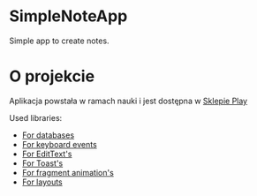 # SimpleNoteApp

Simple app to create notes.

# O projekcie

Aplikacja powstała w ramach nauki i jest dostępna w [Sklepie Play](https://play.google.com/store/apps/details?id=app.note.simple.brulinski.sebastian.com.simplenoteapp&hl=en)

Used libraries:

- [For databases](https://github.com/Kotlin/anko/wiki/Anko-SQLite)</br>
- [For keyboard events](https://github.com/yshrsmz/KeyboardVisibilityEvent)</br>
- [For EditText's](https://github.com/rengwuxian/MaterialEditText)</br>
- [For Toast's](https://github.com/GrenderG/Toasty)</br>
- [For fragment animation's](https://github.com/kakajika/FragmentAnimations)</br>
- [For layouts](https://github.com/Kotlin/anko)</br>
